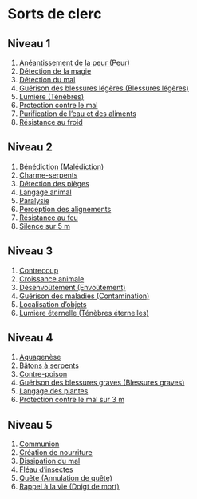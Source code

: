 # Sorts de clerc


## Niveau 1

1.  [Anéantissement de la peur (Peur)](Sorts/Anéantissement_de_la_peur_(Peur).md)
2.  [Détection de la magie](Sorts/Détection_de_la_magie_(C).md)
3.  [Détection du mal](Sorts/Détection_du_mal_(C).md)
4.  [Guérison des blessures légères (Blessures légères)](Sorts/Guérison_des_blessures_légères_(Blessures_légères).md)
5.  [Lumière (Ténèbres)](Sorts/Lumière_(Ténèbres)_(C).md)
6.  [Protection contre le mal](Sorts/Protection_contre_le_mal_(C).md)
7.  [Purification de l’eau et des aliments](Sorts/Purification_de_l’eau_et_des_aliments.md)
8.  [Résistance au froid](Sorts/Résistance_au_froid.md)

## Niveau 2

1.  [Bénédiction (Malédiction)](Sorts/Bénédiction_(Malédiction).md)
2.  [Charme-serpents](Sorts/Charme-serpents.md)
3.  [Détection des pièges](Sorts/Détection_des_pièges.md)
4.  [Langage animal](Sorts/Langage_animal.md)
5.  [Paralysie](Sorts/Paralysie_(C).md)
6.  [Perception des alignements](Sorts/Perception_des_alignements.md)
7.  [Résistance au feu](Sorts/Résistance_au_feu.md)
8.  [Silence sur 5 m](Sorts/Silence_sur_5_m.md)

## Niveau 3

1.  [Contrecoup](Sorts/Contrecoup.md)
2.  [Croissance animale](Sorts/Croissance_animale.md)
3.  [Désenvoûtement (Envoûtement)](Sorts/Désenvoûtement_(Envoûtement)(C).md)
4.  [Guérison des maladies (Contamination)](Sorts/Guérison_des_maladies_(Contamination).md)
5.  [Localisation d’objets](Sorts/Localisation_d’objets_(C).md)
6.  [Lumière éternelle (Ténèbres éternelles)](Sorts/Lumière_éternelle_(Ténèbres_éternelles)_(C).md)

## Niveau 4

1.  [Aquagenèse](Sorts/Aquagenèse.md)
2.  [Bâtons à serpents](Sorts/Bâtons_à_serpents.md)
3.  [Contre-poison](Sorts/Contre-poison.md)
4.  [Guérison des blessures graves (Blessures graves)](Sorts/Guérison_des_blessures_graves_(Blessures_graves).md)
5.  [Langage des plantes](Sorts/Langage_des_plantes.md)
6.  [Protection contre le mal sur 3 m](Sorts/Protection_contre_le_mal_sur_3_m_(C).md)

## Niveau 5

1.  [Communion](Sorts/Communion.md)
2.  [Création de nourriture](Sorts/Création_de_nourriture.md)
3.  [Dissipation du mal](Sorts/Dissipation_du_mal.md)
4.  [Fléau d’insectes](Sorts/Fléau_d’insectes.md)
5.  [Quête (Annulation de quête)](Sorts/Quête_(Annulation_de_quête).md)
6.  [Rappel à la vie (Doigt de mort)](Sorts/Rappel_à_la_vie_(Doigt_de_mort).md)
